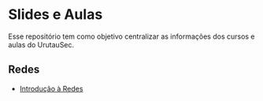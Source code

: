 # Slides e Aulas

Esse repositório tem como objetivo centralizar as informações dos cursos e aulas do UrutauSec.

## Redes
- [Introdução à Redes](aulas/introducao-redes-1/README.md)
